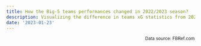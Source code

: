 ```yaml
---
title: How the Big-5 teams performances changed in 2022/2023 season?
description: Visualizing the difference in teams xG statistics from 2021/2022 to 2022/2023 seasons
date: '2023-01-23'
---
```


<script>
    import Visualization from './Visualization.svelte';
</script>

<Visualization />

<p style="text-align:right;"><sub>Data source: FBRef.com</sub></p>